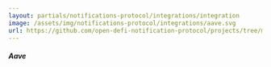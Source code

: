```yaml
---
layout: partials/notifications-protocol/integrations/integration
image: /assets/img/notifications-protocol/integrations/aave.svg
url: https://github.com/open-defi-notification-protocol/projects/tree/master/aave
---
```


##### Aave
